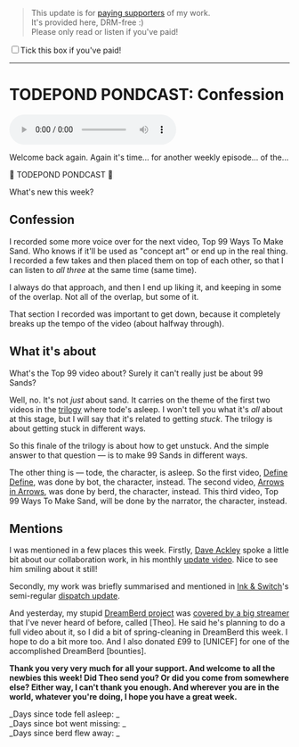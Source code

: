 > This update is for [paying supporters](https://patreon.com/TodePond) of my work.<br>
> It's provided here, DRM-free :)<br>
> Please only read or listen if you've paid!

<input id="paid-checkbox" type="checkbox"><label for="paid-checkbox">Tick this box if you've paid!</label>

<script>
  const key = 'pondcast/paid'
  const paid = localStorage.getItem(key)
  const checkbox = document.getElementById('paid-checkbox')
  if (paid) {
    checkbox.checked = true
  }
  checkbox.addEventListener('change', () => {
    if (checkbox.checked) {
      localStorage.setItem(key, 'true')
    } else {
      localStorage.removeItem(key)
    }
  })
</script>

<hr>

# TODEPOND PONDCAST: Confession

<audio controls>
  <source src="1.m4a" type="audio/x-m4a">
</audio>

Welcome back again. Again it's time... for another weekly episode... of the...

🐸 TODEPOND PONDCAST 🐸

What's new this week?

## Confession

I recorded some more voice over for the next video, Top 99 Ways To Make Sand. Who knows if it'll be used as "concept art" or end up in the real thing. I recorded a few takes and then placed them on top of each other, so that I can listen to _all three_ at the same time (same time).

I always do that approach, and then I end up liking it, and keeping in some of the overlap. Not all of the overlap, but some of it.

That section I recorded was important to get down, because it completely breaks up the tempo of the video (about halfway through).

## What it's about

What's the Top 99 video about? Surely it can't really just be about 99 Sands?

Well, no. It's not _just_ about sand. It carries on the theme of the first two videos in the [trilogy](https://www.youtube.com/playlist?list=PL9uRa69RF-7wCDlX55WjK7-gEb9nb3UPm) where tode's asleep. I won't tell you what it's _all_ about at this stage, but I will say that it's related to getting _stuck_. The trilogy is about getting stuck in different ways.

So this finale of the trilogy is about how to get unstuck. And the simple answer to that question — is to make 99 Sands in different ways.

The other thing is — tode, the character, is asleep. So the first video, [Define Define](https://www.youtube.com/watch?v=ZMklf0vUl18), was done by bot, the character, instead. The second video, [Arrows in Arrows](https://www.youtube.com/watch?v=DNBKdU6XrLY), was done by berd, the character, instead. This third video, Top 99 Ways To Make Sand, will be done by the narrator, the character, instead.

## Mentions

I was mentioned in a few places this week. Firstly, [Dave Ackley](https://www.cs.unm.edu/~ackley/) spoke a little bit about our collaboration work, in his monthly [update video](https://www.youtube.com/watch?v=mSM7Js644DI). Nice to see him smiling about it still!

Secondly, my work was briefly summarised and mentioned in [Ink & Switch](https://www.inkandswitch.com/)'s semi-regular [dispatch update](https://www.inkandswitch.com/newsletter/dispatch-004/).

And yesterday, my stupid [DreamBerd project](https://github.com/TodePond/DreamBerd) was [covered by a big streamer]() that I've never heard of before, called [Theo]. He said he's planning to do a full video about it, so I did a bit of spring-cleaning in DreamBerd this week. I hope to do a bit more too. And I also donated £99 to [UNICEF] for one of the accomplished DreamBerd [bounties].

**Thank you very very much for all your support. And welcome to all the newbies this week! Did Theo send you? Or did you come from somewhere else? Either way, I can't thank you enough. And wherever you are in the world, whatever you're doing, I hope you have a great week.**

_Days since tode fell asleep: _<br>
_Days since bot went missing: _<br>
_Days since berd flew away: _
